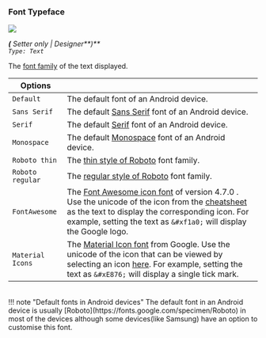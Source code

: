 ### Font Typeface

![](/assets/images/includes/d_font-typeface.png)

_**\(** Setter only | Designer**\)**  
`Type: Text`_

The [font family](https://en.wikipedia.org/wiki/Typeface) of the text displayed.

Options              | []()
-------------------- | ------------
`Default`            | The default font of an Android device. 
`Sans Serif`         | The default [Sans Serif](https://en.wikipedia.org/wiki/Sans-serif) font of an Android device.
`Serif`              | The default [Serif](https://en.wikipedia.org/wiki/Serif) font of an Android device.
`Monospace`          | The default [Monospace](https://en.wikipedia.org/wiki/Monospaced_font) font of an Android device.
`Roboto thin`        | The [thin style of Roboto](https://fonts.google.com/specimen/Roboto) font family.
`Roboto regular`     | The [regular style of Roboto](https://fonts.google.com/specimen/Roboto) font family.
`FontAwesome`        | The [Font Awesome icon font](https://fontawesome.com/v4.7.0) of version 4.7.0 . Use the unicode of the icon from the [cheatsheet](https://fontawesome.com/v4.7.0/cheatsheet/) as the text to display the corresponding icon. For example, setting the text as `&#xf1a0;` will display the Google logo.
`Material Icons`     | The [Material Icon font](https://material.io/icons) from Google. Use the unicode of the icon that can be viewed by selecting an icon [here](https://material.io/icons). For example, setting the text as `&#xE876;` will display a single tick mark.

<br>
!!! note "Default fonts in Android devices"
    The default font in an Android device is usually [Roboto](https://fonts.google.com/specimen/Roboto) in most of the devices although some devices(like Samsung) have an option to customise this font.